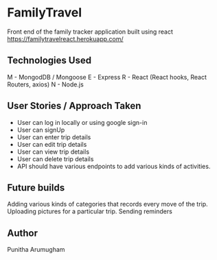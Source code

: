 # FamilyTravel
Front end of the family tracker application built using react
https://familytravelreact.herokuapp.com/


## Technologies Used
M - MongodDB / Mongoose
E - Express
R - React (React hooks, React Routers, axios)
N - Node.js

## User Stories / Approach Taken
* User can log in locally or using google sign-in
* User can signUp
* User can enter trip details
* User can edit trip details
* User can view trip details
* User can delete trip details
* API should have various endpoints to add various kinds of activities.


## Future builds
Adding various kinds of categories that records every move of the trip.
Uploading pictures for a particular trip.
Sending reminders

## Author
Punitha Arumugham
